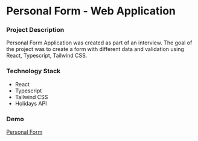 # Personal Form - Web Application


### Project Description

Personal Form Application was created as part of an interview. The goal of the project was to create a form with different data and validation using React, Typescript, Tailwind CSS.

### Technology Stack

 + React
 + Typescript
 + Tailwind CSS
 + Holidays API

### Demo 
[Personal Form](https://personal-form-interview.netlify.app/)

